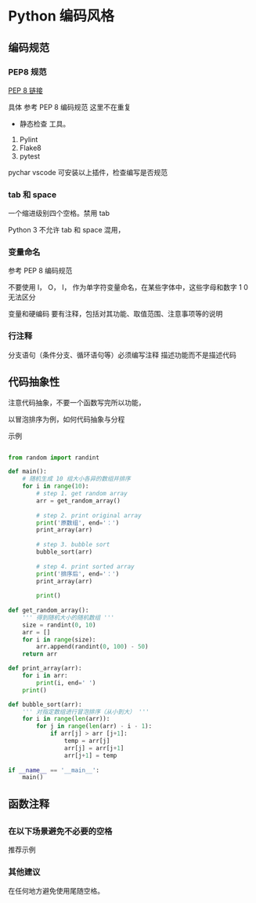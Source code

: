 # Python 编码风格


<h2 id="3">编码规范</h2>

<h3 id="3.1"> PEP8 规范</h3>

[PEP 8 链接](https://www.python.org/dev/peps/pep-0008/ "With a Title")

具体 参考 PEP 8 编码规范 这里不在重复

* 静态检查 工具。
1. Pylint
2. Flake8
3. pytest

pychar vscode 可安装以上插件，检查编写是否规范


<h3 id="3.2"> tab 和 space </h3>

一个缩进级别四个空格。禁用 tab 

Python 3 不允许 tab 和 space 混用，  

<h3 id="3.3">变量命名</h3>

参考 PEP 8 编码规范

不要使用 l， O， I， 作为单字符变量命名，在某些字体中，这些字母和数字 1 0 无法区分

变量和硬编码 要有注释，包括对其功能、取值范围、注意事项等的说明


<h3 id="3.6">行注释</h3>

分支语句（条件分支、循环语句等）必须编写注释 描述功能而不是描述代码 



<h2 id="4">代码抽象性</h2>

注意代码抽象，不要一个函数写完所以功能，

以冒泡排序为例，如何代码抽象与分程

示例
```Python

from random import randint

def main():
    # 随机生成 10 组大小各异的数组并排序
    for i in range(10):
        # step 1. get random array
        arr = get_random_array()
        
        # step 2. print original array
        print('原数组', end='：')
        print_array(arr)
        
        # step 3. bubble sort
        bubble_sort(arr)
        
        # step 4. print sorted array
        print('排序后', end='：')
        print_array(arr)
        
        print()
    
def get_random_array():
    ''' 得到随机大小的随机数组 '''
    size = randint(0, 10)
    arr = []
    for i in range(size):
        arr.append(randint(0, 100) - 50)
    return arr

def print_array(arr):
    for i in arr:
        print(i, end=' ')
    print()

def bubble_sort(arr):
    ''' 对指定数组进行冒泡排序（从小到大） '''
    for i in range(len(arr)):
        for j in range(len(arr) - i - 1):
            if arr[j] > arr [j+1]:
                temp = arr[j]
                arr[j] = arr[j+1]
                arr[j+1] = temp
    
if __name__ == '__main__':
    main()
```


<h2 id="5">函数注释<h2/>


<h3 id="5.1">在以下场景避免不必要的空格</h3>


推荐示例

<h3 id="5.2">其他建议</h3>

在任何地方避免使用尾随空格。




